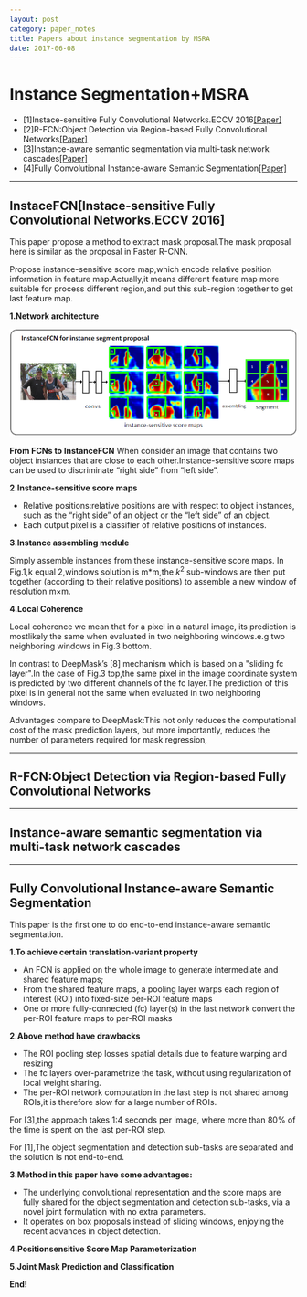 ```yaml
---
layout: post
category: paper_notes
title: Papers about instance segmentation by MSRA
date: 2017-06-08
---
```


# Instance Segmentation+MSRA

- [1]Instace-sensitive Fully Convolutional Networks.ECCV 2016[[Paper]](https://arxiv.org/abs/1603.08678)
- [2]R-FCN:Object Detection via Region-based Fully Convolutional Networks[[Paper]](https://arxiv.org/abs/1605.06409)
- [3]Instance-aware semantic segmentation via multi-task network cascades[[Paper]](https://arxiv.org/abs/1512.04412)
- [4]Fully Convolutional Instance-aware Semantic Segmentation[[Paper]](https://arxiv.org/abs/1611.07709)

***

## InstaceFCN[Instace-sensitive Fully Convolutional Networks.ECCV 2016]

This paper propose a method to extract mask proposal.The mask proposal here is similar as the proposal in Faster R-CNN.

Propose instance-sensitive score map,which encode relative position information in feature map.Actually,it means different feature map more suitable for process different region,and put this sub-region together to get last feature map.

**1.Network architecture**

![](/assets/paper_notes/instanceSegMSRA/image1.jpg)

**From FCNs to InstanceFCN**
When consider an image that contains two object instances that are close to each other.Instance-sensitive score maps can be used to discriminate “right side” from “left side”.

**2.Instance-sensitive score maps**

- Relative positions:relative positions are with respect to object instances, such as the “right side” of an object or the “left side” of an object.
- Each output pixel is a classifier of relative positions of instances.

**3.Instance assembling module**

Simply assemble instances from these instance-sensitive score maps.
In Fig.1,k equal 2,windows solution is m*m,the $k^2$ sub-windows are then put together (according to their relative positions) to assemble a new window of resolution m×m. 

**4.Local Coherence**

Local coherence we mean that for a pixel in a natural image, its prediction is mostlikely the same when evaluated in two neighboring windows.e.g two neighboring windows in Fig.3 bottom.

In contrast to DeepMask’s [8] mechanism which is based on a "sliding fc layer".In the case of Fig.3 top,the same pixel in the image coordinate system is predicted by two different channels of the fc layer.The prediction of this pixel is in general not the same when evaluated in two neighboring windows.

Advantages compare to DeepMask:This not only reduces the computational cost of the mask prediction layers, but more importantly, reduces the number of parameters required for mask regression,

***

## R-FCN:Object Detection via Region-based Fully Convolutional Networks

***

## Instance-aware semantic segmentation via multi-task network cascades

***

## Fully Convolutional Instance-aware Semantic Segmentation

This paper is the first one to do end-to-end instance-aware semantic segmentation.

**1.To achieve certain translation-variant property**
- An FCN is applied on the whole image to generate intermediate and shared feature maps;
- From the shared feature maps, a pooling layer warps each region of interest (ROI) into fixed-size per-ROI feature maps
- One or more fully-connected (fc) layer(s) in the last network convert the per-ROI feature maps to per-ROI masks

**2.Above method have drawbacks**
- The ROI pooling step losses spatial details due to feature warping and resizing
- The fc layers over-parametrize the task, without using regularization of local weight sharing.
- The per-ROI network computation in the last step is not shared among ROIs,it is therefore slow for a large number of ROIs.

For [3],the approach takes 1:4 seconds per image, where more than 80% of the time is spent on the last per-ROI step.

For [1],The object segmentation and detection sub-tasks are separated and the solution is not end-to-end.

**3.Method in this paper have some advantages:**
- The underlying convolutional representation and the score maps are fully shared for the object segmentation and detection sub-tasks, via a novel joint formulation with no extra parameters.
- It operates on box proposals instead of sliding windows, enjoying the recent advances in object detection.

**4.Positionsensitive Score Map Parameterization**

**5.Joint Mask Prediction and Classification**

**End!**
